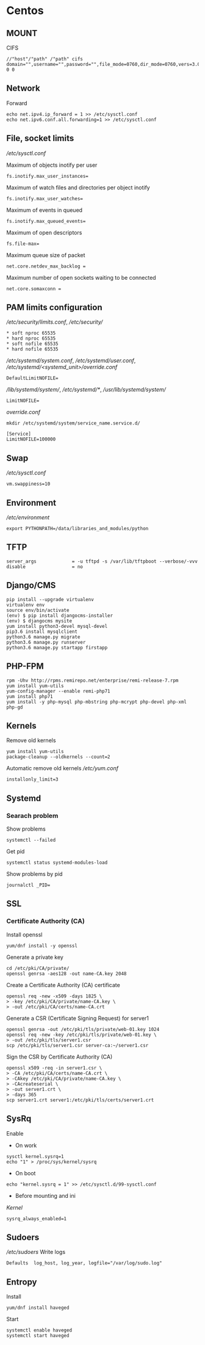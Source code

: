 # Centos
## MOUNT

CIFS
```
//"host"/"path" /"path" cifs domain="",username="",password="",file_mode=0760,dir_mode=0760,vers=3.0,gid="" 0 0
```

## Network
Forward
```
echo net.ipv4.ip_forward = 1 >> /etc/sysctl.conf
echo net.ipv6.conf.all.forwarding=1 >> /etc/sysctl.conf
```

## File, socket limits

_/etc/sysctl.conf_

Maximum of objects inotify per user
```
fs.inotify.max_user_instances=
```

Maximum of watch files and directories per object inotify
```
fs.inotify.max_user_watches=
```

Maximum of events in queued
```
fs.inotify.max_queued_events=
```

Maximum of open descriptors
```
fs.file-max=
```

Maximum queue size of packet
```
net.core.netdev_max_backlog =
```

Maximum number of open sockets waiting to be connected
```
net.core.somaxconn =
```

## PAM limits configuration
_/etc/security/limits.conf_, _/etc/security/_
```
* soft nproc 65535
* hard nproc 65535
* soft nofile 65535
* hard nofile 65535
```

_/etc/systemd/system.conf_, _/etc/systemd/user.conf_,  _/etc/systemd/<systemd_unit>/override.conf_
```
DefaultLimitNOFILE=
```

_/lib/systemd/system/<service>_, _/etc/systemd/*_, _/usr/lib/systemd/system/<service>_
```
LimitNOFILE=
```

_override.conf_
```
mkdir /etc/systemd/system/service_name.service.d/
```
```
[Service]
LimitNOFILE=100000
```

## Swap

_/etc/sysctl.conf_
```
vm.swappiness=10
```

## Environment

_/etc/environment_
```
export PYTHONPATH=/data/libraries_and_modules/python
```

## TFTP
```
server_args             = -u tftpd -s /var/lib/tftpboot --verbose/-vvv
disable                 = no
```

## Django/CMS
```
pip install --upgrade virtualenv
virtualenv env
source env/bin/activate
(env) $ pip install djangocms-installer
(env) $ djangocms mysite
yum install python3-devel mysql-devel
pip3.6 install mysqlclient
python3.6 manage.py migrate
python3.6 manage.py runserver
python3.6 manage.py startapp firstapp
```

## PHP-FPM
```
rpm -Uhv http://rpms.remirepo.net/enterprise/remi-release-7.rpm
yum install yum-utils
yum-config-manager --enable remi-php71
yum install php71
yum install -y php-mysql php-mbstring php-mcrypt php-devel php-xml php-gd
```

## Kernels

 Remove old kernels
```
yum install yum-utils
package-cleanup --oldkernels --count=2
```

Automatic remove old kernels
_/etc/yum.conf_
```
installonly_limit=3
```

## Systemd
### Searach problem

Show problems
```
systemctl --failed
```

Get pid
```
systemctl status systemd-modules-load
```

Show problems by pid
```
journalctl _PID=
```

## SSL
### Certificate Authority (CA)

Install openssl
```
yum/dnf install -y openssl
```

Generate a private key
```
cd /etc/pki/CA/private/
openssl genrsa -aes128 -out name-CA.key 2048
```

Create a Certificate Authority (CA) certificate
```
openssl req -new -x509 -days 1825 \
> -key /etc/pki/CA/private/name-CA.key \
> -out /etc/pki/CA/certs/name-CA.crt
```

Generate a CSR (Certificate Signing Request) for server1
```
openssl genrsa -out /etc/pki/tls/private/web-01.key 1024
openssl req -new -key /etc/pki/tls/private/web-01.key \
> -out /etc/pki/tls/server1.csr
scp /etc/pki/tls/server1.csr server-ca:~/server1.csr
```

Sign the CSR by Certificate Authority (CA)
```
openssl x509 -req -in server1.csr \
> -CA /etc/pki/CA/certs/name-CA.crt \
> -CAkey /etc/pki/CA/private/name-CA.key \
> -CAcreateserial \
> -out server1.crt \
> -days 365
scp server1.crt server1:/etc/pki/tls/certs/server1.crt
```

## SysRq
Enable
* On work
```
sysctl kernel.sysrq=1
echo "1" > /proc/sys/kernel/sysrq
```

* On boot
```
echo "kernel.sysrq = 1" >> /etc/sysctl.d/99-sysctl.conf
```

* Before mounting and ini

_Kernel_
```
sysrq_always_enabled=1
```

## Sudoers
_/etc/sudoers_
Write logs
```
Defaults  log_host, log_year, logfile="/var/log/sudo.log"
```

## Entropy
Install
```
yum/dnf install haveged
```

Start
```
systemctl enable haveged
systemctl start haveged
```
